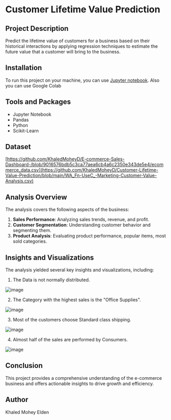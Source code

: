 # Customer Lifetime Value Prediction

## Project Description

 Predict the lifetime value of customers for a business based on their historical
 interactions by applying regression techniques to estimate the future value that a customer will bring
 to the business.

## Installation

To run this project on your machine,  you can use [Jupyter notebook](https://jupyter.org/install). Also you can use Google Colab

## Tools and Packages

- Jupyter Notebook
- Pandas
- Python
- Scikit-Learn

## Dataset

[https://github.com/KhaledMoheyD/E-commerce-Sales-Dashboard-/blob/9016576bdb5c3ca77aea6cb4a6c2350e343de5e4/ecommerce_data.csv](https://github.com/KhaledMoheyD/Customer-Lifetime-Value-Prediction/blob/main/WA_Fn-UseC_-Marketing-Customer-Value-Analysis.csv)



## Analysis Overview

The analysis covers the following aspects of the business:

1. **Sales Performance**: Analyzing sales trends, revenue, and profit.
2. **Customer Segmentation**: Understanding customer behavior and segmenting them.
3. **Product Analysis**: Evaluating product performance, popular items, most sold categories.


## Insights and Visualizations

The analysis yielded several key insights and visualizations, including:

1.  The Data is not normally distributed.
 
   ![image](https://github.com/KhaledMoheyD/Customer-Lifetime-Value-Prediction/assets/38184987/a099f293-ca7d-4235-84e7-8cd95bc3436e)

   
2.  The Category with the highest sales is the "Office Supplies".
  
   ![image](https://github.com/KhaledMoheyD/E-commerce-Sales-Dashboard-/assets/38184987/a435b11b-9c59-4b40-b851-b8b8bb3055d0)

3. Most of the customers choose Standard class shipping.
 
  ![image](https://github.com/KhaledMoheyD/E-commerce-Sales-Dashboard-/assets/38184987/0539f338-b8cb-4198-a286-697be0675989)
   
4. Almost half of the sales are performed by Consumers.
   
  ![image](https://github.com/KhaledMoheyD/E-commerce-Sales-Dashboard-/assets/38184987/d7eac19d-2cad-473c-a7c9-8a511608ea74)


## Conclusion

This project provides a comprehensive understanding of the e-commerce business and offers actionable insights to drive growth and efficiency.

## Author

Khaled Mohey Elden

